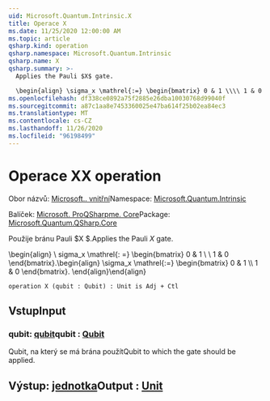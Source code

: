 ```yaml
---
uid: Microsoft.Quantum.Intrinsic.X
title: Operace X
ms.date: 11/25/2020 12:00:00 AM
ms.topic: article
qsharp.kind: operation
qsharp.namespace: Microsoft.Quantum.Intrinsic
qsharp.name: X
qsharp.summary: >-
  Applies the Pauli $X$ gate.

  \begin{align} \sigma_x \mathrel{:=} \begin{bmatrix} 0 & 1 \\\\ 1 & 0 \end{bmatrix}. \end{align}
ms.openlocfilehash: df338ce0892a75f2885e26dba10030768d99040f
ms.sourcegitcommit: a87c1aa8e7453360025e47ba614f25b02ea84ec3
ms.translationtype: MT
ms.contentlocale: cs-CZ
ms.lasthandoff: 11/26/2020
ms.locfileid: "96198499"
---
```

# <a name="x-operation"></a><span data-ttu-id="c083a-102">Operace X</span><span class="sxs-lookup"><span data-stu-id="c083a-102">X operation</span></span>

<span data-ttu-id="c083a-103">Obor názvů: [Microsoft.. vnitřní](xref:Microsoft.Quantum.Intrinsic)</span><span class="sxs-lookup"><span data-stu-id="c083a-103">Namespace: [Microsoft.Quantum.Intrinsic](xref:Microsoft.Quantum.Intrinsic)</span></span>

<span data-ttu-id="c083a-104">Balíček: [Microsoft. ProQSharpme. Core](https://nuget.org/packages/Microsoft.Quantum.QSharp.Core)</span><span class="sxs-lookup"><span data-stu-id="c083a-104">Package: [Microsoft.Quantum.QSharp.Core](https://nuget.org/packages/Microsoft.Quantum.QSharp.Core)</span></span>


<span data-ttu-id="c083a-105">Použije bránu Pauli $X $.</span><span class="sxs-lookup"><span data-stu-id="c083a-105">Applies the Pauli $X$ gate.</span></span>

<span data-ttu-id="c083a-106">\begin{align} \ sigma_x \mathrel{: =} \begin{bmatrix} 0 & 1 \\ \\ 1 & 0 \end{bmatrix}.</span><span class="sxs-lookup"><span data-stu-id="c083a-106">\begin{align} \sigma_x \mathrel{:=} \begin{bmatrix} 0 & 1 \\\\ 1 & 0 \end{bmatrix}.</span></span>
<span data-ttu-id="c083a-107">\end{align}</span><span class="sxs-lookup"><span data-stu-id="c083a-107">\end{align}</span></span>

```qsharp
operation X (qubit : Qubit) : Unit is Adj + Ctl
```


## <a name="input"></a><span data-ttu-id="c083a-108">Vstup</span><span class="sxs-lookup"><span data-stu-id="c083a-108">Input</span></span>

### <a name="qubit--qubit"></a><span data-ttu-id="c083a-109">qubit: [qubit](xref:microsoft.quantum.lang-ref.qubit)</span><span class="sxs-lookup"><span data-stu-id="c083a-109">qubit : [Qubit](xref:microsoft.quantum.lang-ref.qubit)</span></span>

<span data-ttu-id="c083a-110">Qubit, na který se má brána použít</span><span class="sxs-lookup"><span data-stu-id="c083a-110">Qubit to which the gate should be applied.</span></span>



## <a name="output--unit"></a><span data-ttu-id="c083a-111">Výstup: [jednotka](xref:microsoft.quantum.lang-ref.unit)</span><span class="sxs-lookup"><span data-stu-id="c083a-111">Output : [Unit](xref:microsoft.quantum.lang-ref.unit)</span></span>

